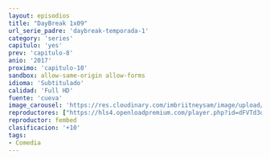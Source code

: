 ```yaml
---
layout: episodios
title: "DayBreak 1x09"
url_serie_padre: 'daybreak-temporada-1'
category: 'series'
capitulo: 'yes'
prev: 'capitulo-8'
anio: '2017'
proximo: 'capitulo-10'
sandbox: allow-same-origin allow-forms
idioma: 'Subtitulado'
calidad: 'Full HD'
fuente: 'cueva'
image_carousel: 'https://res.cloudinary.com/imbriitneysam/image/upload/v1546638640/casa-papel-1-poster-min.jpg'
reproductores: ["https://hls4.openloadpremium.com/player.php?id=dFVTd3dyMXN5dVJENEh0cUNJN0JuSEFZVi9iMVJ3NEp5b0lxa2lCdDdPc1doT2k4clBLdWpPVWRuZ2FSZnpxR0w0UjJ3ZEdsSm12TitkVGQvbUYyYkE9PQ&sub=https://sub.cuevana2.io/vtt-sub/sub7/Daybreak.S01E09.vtt","https://player.cuevana2.io/irgotoolp.php?url=eTllbW9hZHpYNURLejlaalg2T3BsYy9PMHNTV29hYWVuY3JYMEpHVm9LRm9uWlRYbTVKL201K3hmY2lRMEphbmFRPT0&sub=https://sub.cuevana2.io/vtt-sub/sub7/Daybreak.S01E09.vtt","https://tutumeme.net/embed/player.php?u=bXQ3ajJOaW1wcFRGcEs2VW5XRGExTlRPMytmUnc3bHVwcWhoenVIUjI5SHF5TlNwc0taaG1jN2gwZHZSNTlIRHVhV2tZWitkNUtDVDNOL1ZvYW1rYjJabW9LQ1o"]
reproductor: fembed
clasificacion: '+10'
tags:
- Comedia
---
```












